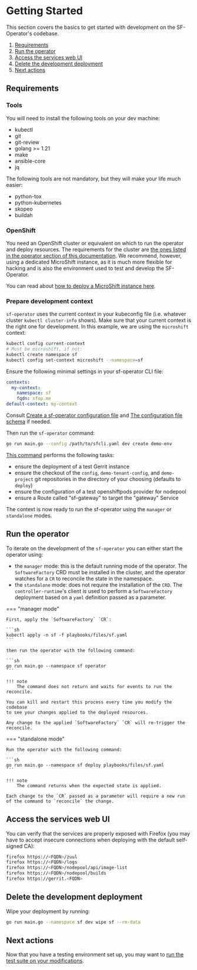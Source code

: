 # Getting Started

This section covers the basics to get started with development on the SF-Operator's codebase.


1. [Requirements](#requirements)
1. [Run the operator](#run-the-operator)
1. [Access the services web UI](#access-the-services-web-ui)
1. [Delete the development deployment](#delete-the-development-deployment)
1. [Next actions](#next-actions)

## Requirements

### Tools

You will need to install the following tools on your dev machine:

- kubectl
- git
- git-review
- golang >= 1.21
- make
- ansible-core
- jq

The following tools are not mandatory, but they will make your life much easier:

- python-tox
- python-kubernetes
- skopeo
- buildah

### OpenShift

You need an OpenShift cluster or equivalent on which to run the operator and deploy resources.
The requirements for the cluster are [the ones listed in the operator section of this documentation](../operator/getting_started.md#prerequisites). We recommend, however, using a dedicated MicroShift instance, as it is much more flexible for hacking and is also the environment used to test and develop the SF-Operator.

You can read about [how to deploy a MicroShift instance here](./microshift.md).

### Prepare development context

`sf-operator` uses the current context in your kubeconfig file (i.e. whatever cluster `kubectl cluster-info` shows). Make sure that your current context is the right one for development. In this example, we are using the `microshift` context:

```sh
kubectl config current-context
# Must be microshift, if not:
kubectl create namespace sf
kubectl config set-context microshift --namespace=sf
```

Ensure the following minimal settings in your sf-operator CLI file:

```yaml
contexts:
  my-context:
    namespace: sf
    fqdn: sfop.me
default-context: my-context
```

Consult [Create a sf-operator configuration file](../reference/cli/index.md#config) and
[The configuration file schema](../reference/cli/index.md#configuration-file) if needed.

Then run the `sf-operator` command:

```sh
go run main.go --config /path/to/sfcli.yaml dev create demo-env
```

[This command](./../reference/cli/index.md#create-demo-env) performs the following tasks:

- ensure the deployment of a test Gerrit instance
- ensure the checkout of the `config`, `demo-tenant-config`, and `demo-project` git repositories in the directory of your choosing (defaults to `deploy`)
- ensure the configuration of a test openshiftpods provider for nodepool
- ensure a Route called "sf-gateway" to target the "gateway" Service

The context is now ready to run the sf-operator using the `manager` or `standalone` modes.

## Run the operator

To iterate on the development of the `sf-operator` you can either start the operator using:

- the `manager` mode: this is the default running mode of the operator.
  The `SoftwareFactory` CRD must be installed in the cluster, and the operator watches
  for a `CR` to reconcile the state in the namespace.
- the `standalone` mode: does not require the installation of the `CRD`. The `controller-runtime`'s
  client is used to perform a `SoftwareFactory` deployment based on a `yaml` definition passed
  as a parameter.

=== "manager mode"

    First, apply the `SoftwareFactory` `CR`:

    ```sh
    kubectl apply -n sf -f playbooks/files/sf.yaml
    ```

    then run the operator with the following command:

    ```sh
    go run main.go --namespace sf operator
    ```

    !!! note
        The command does not return and waits for events to run the reconcile.

    You can kill and restart this process every time you modify the codebase
    to see your changes applied to the deployed resources.

    Any change to the applied `SoftwareFactory` `CR` will re-trigger the reconcile.

=== "standalone mode"

    Run the operator with the following command:

    ```sh
    go run main.go --namespace sf deploy playbooks/files/sf.yaml
    ```

    !!! note
        The command returns when the expected state is applied.

    Each change to the `CR` passed as a parameter will require a new run of the command to `reconcile` the change.

## Access the services web UI

You can verify that the services are properly exposed with Firefox (you may have to accept insecure connections when deploying with the default self-signed CA):

```sh
firefox https://<FQDN>/zuul
firefox https://<FQDN>/logs
firefox https://<FQDN>/nodepool/api/image-list
firefox https://<FQDN>/nodepool/builds
firefox https://gerrit.<FQDN>
```

## Delete the development deployment

Wipe your deployment by running:

```sh
go run main.go --namespace sf dev wipe sf --rm-data
```

## Next actions

Now that you have a testing environment set up, you may want to [run the test suite on your modifications](./testing.md).
